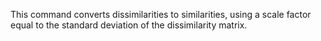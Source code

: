 This command converts dissimilarities to similarities, using a scale factor equal to the standard deviation of the dissimilarity matrix.
